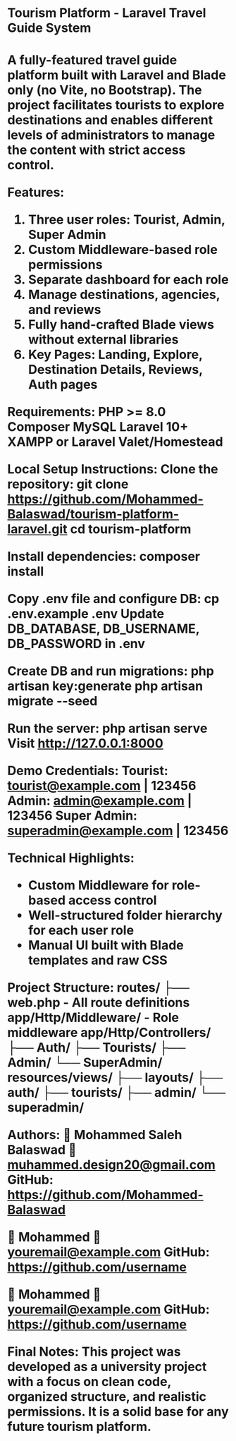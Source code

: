 <h1>Tourism Platform - Laravel Travel Guide System<h1>
<p>A fully-featured travel guide platform built with Laravel and Blade only (no Vite, no Bootstrap).
The project facilitates tourists to explore destinations and enables different levels of administrators to manage the content with strict access control.</p>
    
Features:
1) Three user roles: Tourist, Admin, Super Admin
2) Custom Middleware-based role permissions
3) Separate dashboard for each role
4) Manage destinations, agencies, and reviews
5) Fully hand-crafted Blade views without external libraries
6) Key Pages: Landing, Explore, Destination Details, Reviews, Auth pages

Requirements:
PHP >= 8.0
Composer
MySQL
Laravel 10+
XAMPP or Laravel Valet/Homestead

Local Setup Instructions:
Clone the repository:
git clone https://github.com/Mohammed-Balaswad/tourism-platform-laravel.git
cd tourism-platform

Install dependencies:
composer install

Copy .env file and configure DB:
cp .env.example .env
Update DB_DATABASE, DB_USERNAME, DB_PASSWORD in .env

Create DB and run migrations:
php artisan key:generate
php artisan migrate --seed

Run the server:
php artisan serve
Visit http://127.0.0.1:8000

Demo Credentials:
Tourist: tourist@example.com | 123456
Admin: admin@example.com | 123456
Super Admin: superadmin@example.com | 123456

Technical Highlights:
- Custom Middleware for role-based access control
- Well-structured folder hierarchy for each user role
- Manual UI built with Blade templates and raw CSS
  
Project Structure:
routes/
├── web.php - All route definitions
app/Http/Middleware/ - Role middleware
app/Http/Controllers/
├── Auth/
├── Tourists/
├── Admin/
└── SuperAdmin/
resources/views/
├── layouts/
├── auth/
├── tourists/
├── admin/
└── superadmin/

Authors:
👤 Mohammed Saleh Balaswad
📧 muhammed.design20@gmail.com
GitHub: https://github.com/Mohammed-Balaswad

👤 Mohammed
📧 youremail@example.com
GitHub: https://github.com/username

👤 Mohammed
📧 youremail@example.com
GitHub: https://github.com/username

Final Notes:
This project was developed as a university project with a focus on clean code, organized structure, and realistic permissions. It is a solid base for any future tourism platform.
